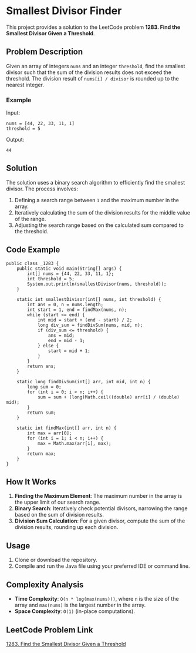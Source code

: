 
# Smallest Divisor Finder

This project provides a solution to the LeetCode problem **1283. Find the Smallest Divisor Given a Threshold**.

## Problem Description

Given an array of integers `nums` and an integer `threshold`, find the smallest divisor such that the sum of the division results does not exceed the threshold. The division result of `nums[i] / divisor` is rounded up to the nearest integer.

### Example

Input:
```
nums = [44, 22, 33, 11, 1]
threshold = 5
```

Output:
```
44
```

## Solution

The solution uses a binary search algorithm to efficiently find the smallest divisor. The process involves:
1. Defining a search range between `1` and the maximum number in the array.
2. Iteratively calculating the sum of the division results for the middle value of the range.
3. Adjusting the search range based on the calculated sum compared to the threshold.

## Code Example

```java[]
public class _1283 {
    public static void main(String[] args) {
        int[] nums = {44, 22, 33, 11, 1};
        int threshold = 5;
        System.out.println(smallestDivisor(nums, threshold));
    }

    static int smallestDivisor(int[] nums, int threshold) {
        int ans = 0, n = nums.length;
        int start = 1, end = findMax(nums, n);
        while (start <= end) {
            int mid = start + (end - start) / 2;
            long div_sum = findDivSum(nums, mid, n);
            if (div_sum <= threshold) {
                ans = mid;
                end = mid - 1;
            } else {
                start = mid + 1;
            }
        }
        return ans;
    }

    static long findDivSum(int[] arr, int mid, int n) {
        long sum = 0;
        for (int i = 0; i < n; i++) {
            sum = sum + (long)Math.ceil((double) arr[i] / (double) mid);
        }
        return sum;
    }

    static int findMax(int[] arr, int n) {
        int max = arr[0];
        for (int i = 1; i < n; i++) {
            max = Math.max(arr[i], max);
        }
        return max;
    }
}
```

## How It Works

1. **Finding the Maximum Element**: The maximum number in the array is the upper limit of our search range.
2. **Binary Search**: Iteratively check potential divisors, narrowing the range based on the sum of division results.
3. **Division Sum Calculation**: For a given divisor, compute the sum of the division results, rounding up each division.

## Usage

1. Clone or download the repository.
2. Compile and run the Java file using your preferred IDE or command line.

## Complexity Analysis

- **Time Complexity**: `O(n * log(max(nums)))`, where `n` is the size of the array and `max(nums)` is the largest number in the array.
- **Space Complexity**: `O(1)` (in-place computations).

## LeetCode Problem Link

[1283. Find the Smallest Divisor Given a Threshold](https://leetcode.com/problems/find-the-smallest-divisor-given-a-threshold/description/)
